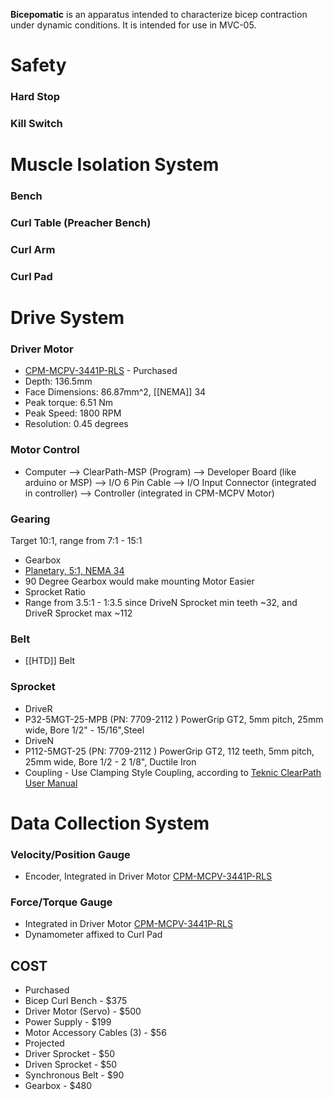 **Bicepomatic** is an apparatus intended to characterize bicep contraction under dynamic conditions. It is intended for use in MVC-05.

# Safety
### Hard Stop
### Kill Switch

# Muscle Isolation System
### Bench
### Curl Table (Preacher Bench)
### Curl Arm
### Curl Pad

# Drive System
### Driver Motor
* [CPM-MCPV-3441P-RLS](https://www.teknic.com/model-info/CPM-MCPV-3441P-RLS/) - Purchased
 * Depth: 136.5mm
 * Face Dimensions: 86.87mm^2, [[NEMA]] 34
 * Peak torque: 6.51 Nm
 * Peak Speed: 1800 RPM
 * Resolution: 0.45 degrees

### Motor Control
* Computer --> ClearPath-MSP (Program) --> Developer Board (like arduino or MSP) --> I/O 6 Pin Cable --> I/O Input Connector (integrated in controller) --> Controller (integrated in CPM-MCPV Motor)

### Gearing 
Target 10:1, range from 7:1 - 15:1
* Gearbox
 * [Planetary, 5:1, NEMA 34](http://www.automationtechnologiesinc.com/products-page/cnc-gear-box/51-planetary-gearbox-for-automation-systems-4-thousand-rpm)
 * 90 Degree Gearbox would make mounting Motor Easier
* Sprocket Ratio
 * Range from 3.5:1 - 1:3.5 since DriveN Sprocket min teeth ~32, and DriveR Sprocket max ~112

### Belt
* [[HTD]] Belt

### Sprocket
* DriveR
 * P32-5MGT-25-MPB (PN: 7709-2112 ) PowerGrip GT2, 5mm pitch, 25mm wide, Bore 1/2" - 15/16",Steel
* DriveN
 * P112-5MGT-25 (PN: 7709-2112 ) PowerGrip GT2, 112 teeth, 5mm pitch, 25mm wide, Bore 1/2 - 2 1/8", Ductile Iron
 * Coupling - Use Clamping Style Coupling, according to [Teknic ClearPath User Manual](https://www.teknic.com/files/downloads/clearpath_user_manual.pdf)

# Data Collection System
### Velocity/Position Gauge
* Encoder, Integrated in Driver Motor [CPM-MCPV-3441P-RLS](https://www.teknic.com/model-info/CPM-MCPV-3441P-RLS/)

### Force/Torque Gauge
* Integrated in Driver Motor [CPM-MCPV-3441P-RLS](https://www.teknic.com/model-info/CPM-MCPV-3441P-RLS/)
* Dynamometer affixed to Curl Pad

## COST
* Purchased
 * Bicep Curl Bench - $375
 * Driver Motor (Servo) - $500
 * Power Supply - $199
 * Motor Accessory Cables (3) - $56
* Projected
 * Driver Sprocket - $50
 * Driven Sprocket - $50
 * Synchronous Belt - $90
 * Gearbox - $480